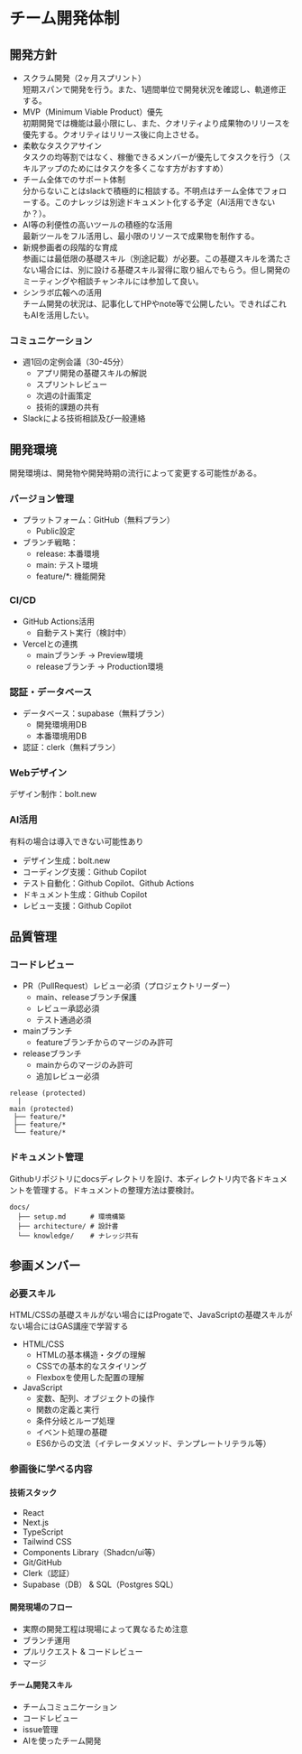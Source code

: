 # チーム開発体制
## 開発方針
* スクラム開発（2ヶ月スプリント）<br>
短期スパンで開発を行う。また、1週間単位で開発状況を確認し、軌道修正する。
* MVP（Minimum Viable Product）優先<br>
初期開発では機能は最小限にし、また、クオリティより成果物のリリースを優先する。クオリティはリリース後に向上させる。
* 柔軟なタスクアサイン<br>
タスクの均等割ではなく、稼働できるメンバーが優先してタスクを行う（スキルアップのためにはタスクを多くこなす方がおすすめ）
* チーム全体でのサポート体制<br>
分からないことはslackで積極的に相談する。不明点はチーム全体でフォローする。このナレッジは別途ドキュメント化する予定（AI活用できないか？）。
* AI等の利便性の高いツールの積極的な活用<br>
最新ツールをフル活用し、最小限のリソースで成果物を制作する。
* 新規参画者の段階的な育成<br>
参画には最低限の基礎スキル（別途記載）が必要。この基礎スキルを満たさない場合には、別に設ける基礎スキル習得に取り組んでもらう。但し開発のミーティングや相談チャンネルには参加して良い。
* シンラボ広報への活用<br>
チーム開発の状況は、記事化してHPやnote等で公開したい。できればこれもAIを活用したい。

### コミュニケーション
* 週1回の定例会議（30-45分）
    * アプリ開発の基礎スキルの解説
    * スプリントレビュー
    * 次週の計画策定
    * 技術的課題の共有
* Slackによる技術相談及び一般連絡

## 開発環境
開発環境は、開発物や開発時期の流行によって変更する可能性がある。

### バージョン管理
* プラットフォーム：GitHub（無料プラン）
    * Public設定
* ブランチ戦略：
    * release: 本番環境
    * main: テスト環境
    * feature/*: 機能開発

### CI/CD
* GitHub Actions活用
    * 自動テスト実行（検討中）
* Vercelとの連携
    * mainブランチ → Preview環境
    * releaseブランチ → Production環境

### 認証・データベース
* データベース：supabase（無料プラン）
    * 開発環境用DB
    * 本番環境用DB
* 認証：clerk（無料プラン）

### Webデザイン
デザイン制作：bolt.new

### AI活用
有料の場合は導入できない可能性あり
* デザイン生成：bolt.new
* コーディング支援：Github Copilot
* テスト自動化：Github Copilot、Github Actions
* ドキュメント生成：Github Copilot
* レビュー支援：Github Copilot

## 品質管理
### コードレビュー
* PR（PullRequest）レビュー必須（プロジェクトリーダー）
    * main、releaseブランチ保護
    * レビュー承認必須
    * テスト通過必須
* mainブランチ
    * featureブランチからのマージのみ許可
* releaseブランチ
    * mainからのマージのみ許可
    * 追加レビュー必須

```
release (protected)
  | 
main (protected)
 ├── feature/*
 ├── feature/*
 └── feature/*
```

### ドキュメント管理
Githubリポジトリにdocsディレクトリを設け、本ディレクトリ内で各ドキュメントを管理する。ドキュメントの整理方法は要検討。
```
docs/
  ├── setup.md      # 環境構築
  ├── architecture/ # 設計書
  └── knowledge/    # ナレッジ共有
```

## 参画メンバー
### 必要スキル
HTML/CSSの基礎スキルがない場合にはProgateで、JavaScriptの基礎スキルがない場合にはGAS講座で学習する
* HTML/CSS
    * HTMLの基本構造・タグの理解
    * CSSでの基本的なスタイリング
    * Flexboxを使用した配置の理解
* JavaScript
    * 変数、配列、オブジェクトの操作
    * 関数の定義と実行
    * 条件分岐とループ処理
    * イベント処理の基礎
    * ES6からの文法（イテレータメソッド、テンプレートリテラル等）

### 参画後に学べる内容
#### 技術スタック
* React
* Next.js
* TypeScript
* Tailwind CSS
* Components Library（Shadcn/ui等）
* Git/GitHub
* Clerk（認証）
* Supabase（DB） & SQL（Postgres SQL）

#### 開発現場のフロー
* 実際の開発工程は現場によって異なるため注意
* ブランチ運用
* プルリクエスト & コードレビュー
* マージ

#### チーム開発スキル
* チームコミュニケーション
* コードレビュー
* issue管理
* AIを使ったチーム開発

